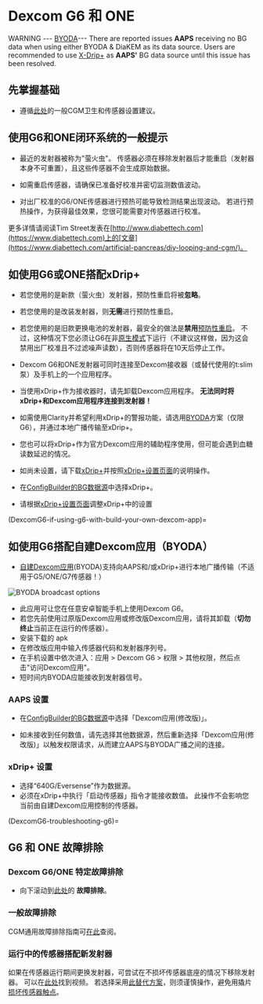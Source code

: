 # Dexcom G6 和 ONE

WARNING --- [BYODA](https://docs.google.com/forms/d/e/1FAIpQLScD76G0Y-BlL4tZljaFkjlwuqhT83QlFM5v6ZEfO7gCU98iJQ/viewform?fbzx=2196386787609383750)--- There are reported issues **AAPS** receiving no BG data when using either BYODA & DiaKEM as its data source. Users are recommended to use [X-Drip+](https://androidaps.readthedocs.io/en/latest/CompatibleCgms/xDrip.html) as **AAPS'** BG data source until this issue has been resolved.

## 先掌握基础

-   遵循[此处](../CompatibleCgms/GeneralCGMRecommendation.md)的一般CGM卫生和传感器设置建议。

## 使用G6和ONE闭环系统的一般提示

- 最近的发射器被称为"萤火虫"。 传感器必须在移除发射器后才能重启（发射器本身不可重置），且这些传感器不会生成原始数据。

- 如需重启传感器，请确保已准备好校准并密切监测数值波动。

- 对出厂校准的G6/ONE传感器进行预热可能导致检测结果出现波动。 若进行预热操作，为获得最佳效果，您很可能需要对传感器进行校准。

更多详情请阅读Tim Street发表在[http://www.diabettech.com](https://www.diabettech.com)上的[文章](https://www.diabettech.com/artificial-pancreas/diy-looping-and-cgm/)。

## 如使用G6或ONE搭配xDrip+

- 若您使用的是新款（萤火虫）发射器，预防性重启将被**忽略**。
- 若您使用的是改装发射器，则**无需**进行预防性重启。
-   若您使用的是旧款更换电池的发射器，最安全的做法是**禁用**[预防性重启](https://navid200.github.io/xDrip/docs/Preemptive-Restart.html)。 不过，这种情况下您必须让G6在非[原生模式](https://navid200.github.io/xDrip/docs/Native-Algorithm.html)下运行（不建议这样做，因为这会禁用出厂校准且不过滤噪声读数），否则传感器将在10天后停止工作。
-   Dexcom G6和ONE发射器可同时连接至Dexcom接收器（或替代使用的t:slim泵）及手机上的一个应用程序。
-   当使用xDrip+作为接收器时，请先卸载Dexcom应用程序。 **无法同时将xDrip+和Dexcom应用程序连接到发射器！**
-   如需使用Clarity并希望利用xDrip+的警报功能，请选用[BYODA](#DexcomG6-if-using-g6-with-build-your-own-dexcom-app)方案（仅限G6），并通过本地广播传输至xDrip+。
-   您也可以将xDrip+作为官方Dexcom应用的辅助程序使用，但可能会遇到血糖读数延迟的情况。
-   如尚未设置，请下载[xDrip+](https://github.com/NightscoutFoundation/xDrip)并按照[xDrip+设置页面](../CompatibleCgms/xDrip.md)的说明操作。
-   在[ConfigBuilder的BG数据源](#Config-Builder-bg-source)中选择xDrip+。

- 请根据[xDrip+设置页面](../CompatibleCgms/xDrip.md)调整xDrip+中的设置

(DexcomG6-if-using-g6-with-build-your-own-dexcom-app)=
## 如使用G6搭配自建Dexcom应用（BYODA）

-   [自建Dexcom应用](https://docs.google.com/forms/d/e/1FAIpQLScD76G0Y-BlL4tZljaFkjlwuqhT83QlFM5v6ZEfO7gCU98iJQ/viewform?fbzx=2196386787609383750)(BYODA)支持向AAPS和/或xDrip+进行本地广播传输（不适用于G5/ONE/G7传感器！）

![BYODA broadcast options](../images/BYODA.png)

-   此应用可让您在任意安卓智能手机上使用Dexcom G6。
-   若您先前使用过原版Dexcom应用或修改版Dexcom应用，请将其卸载（**切勿终止**当前正在运行的传感器）。
-   安装下载的 apk
-   在修改版应用中输入传感器代码和发射器序列号。
-   在手机设置中依次进入：应用 > Dexcom G6 > 权限 > 其他权限，然后点击"访问Dexcom应用"。
-   短时间内BYODA应能接收到发射器信号。

### AAPS 设置

-   在[ConfigBuilder的BG数据源](#Config-Builder-bg-source)中选择「Dexcom应用(修改版)」。

-   如未接收到任何数值，请先选择其他数据源，然后重新选择「Dexcom应用(修改版)」以触发权限请求，从而建立AAPS与BYODA广播之间的连接。

### xDrip+ 设置

-   选择“640G/Eversense”作为数据源。
-   必须在xDrip+中执行「启动传感器」指令才能接收数值。 此操作不会影响您当前由自建Dexcom应用控制的传感器。


(DexcomG6-troubleshooting-g6)=
## G6 和 ONE 故障排除

### Dexcom G6/ONE 特定故障排除

-   向下滚动到[此处](https://navid200.github.io/xDrip/docs/Dexcom_page.html)的 **故障排除**。

### 一般故障排除

CGM通用故障排除指南可[在此](#general-cgm-troubleshooting)查阅。

### 运行中的传感器搭配新发射器

如果在传感器运行期间更换发射器，可尝试在不损坏传感器底座的情况下移除发射器。 可以在[此处](https://navid200.github.io/xDrip/docs/Remove-transmitter.html)找到视频。 若选择采用[此替代方案](https://youtu.be/tx-kTsrkNUM)，则须谨慎操作，避免用撬片[损坏传感器触点](https://navid200.github.io/xDrip/docs/Petroleum-jelly-in-Dexcom-G6-Sensor.html)。
